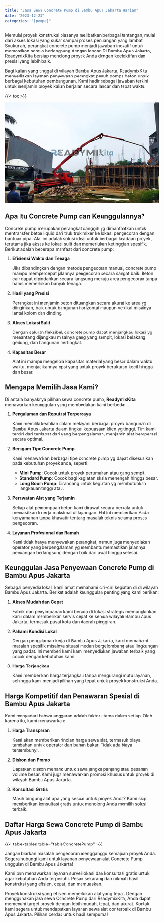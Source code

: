 ```yaml
---
title: "Jasa Sewa Concrete Pump di Bambu Apus Jakarta Harian"
date: "2023-12-28"
categories: "[pompa]"
---
```


Memulai proyek konstruksi biasanya melibatkan berbagai tantangan, mulai dari akses lokasi yang sukar sampai proses penuangan yang lambat. Syukurlah, perangkat concrete pump menjadi jawaban inovatif untuk memastikan semua berlangsung dengan lancar. Di Bambu Apus Jakarta, ReadymixKita bersiap menolong proyek Anda dengan keefektifan dan presisi yang lebih baik.

Bagi kalian yang tinggal di wilayah Bambu Apus Jakarta, ReadymixKita menyediakan layanan penyewaan perangkat penuh pompa beton untuk berbagai kebutuhan pembangunan. Kami hadir sebagai jawaban terkini untuk menjamin proyek kalian berjalan secara lancar dan tepat waktu.

{{< toc >}}

![Jasa Sewa Concrete Pump di Bambu Apus Jakarta Harian](/images/pompa/sewa-pompa-16.jpg)

## Apa Itu Concrete Pump dan Keunggulannya?

Concrete pump merupakan perangkat canggih yg dimanfaatkan untuk mentransfer beton liquid dari truk truk mixer ke lokasi pengecoran dengan bantuan pipa. Alat ini adalah solusi ideal untuk berbagai keadaan proyek, terutama jika akses ke lokasi sulit dan memerlukan ketinggian spesifik. Berikut adalah beberapa manfaat dari concrete pump:

1. **Efisiensi Waktu dan Tenaga**

   Jika dibandingkan dengan metode pengecoran manual, concrete pump mampu mempercepat jalannya pengecoran secara sangat baik. Beton cair dapat dipindahkan secara langsung menuju area pengecoran tanpa harus memerlukan banyak tenaga.

2. **Hasil yang Presisi**

   Perangkat ini menjamin beton dituangkan secara akurat ke area yg diinginkan, baik untuk bangunan horizontal maupun vertikal misalnya lantai kolom dan dinding.

3. **Akses Lokasi Sulit**

   Dengan saluran fleksibel, concrete pump dapat menjangkau lokasi yg menantang dijangkau misalnya gang yang sempit, lokasi belakang gedung, dan bangunan bertingkat.

4. **Kapasitas Besar**

   Alat ini mampu mengelola kapasitas material yang besar dalam waktu waktu, menjadikannya opsi yang untuk proyek berukuran kecil hingga dan besar.

## Mengapa Memilih Jasa Kami?

Di antara banyaknya pilihan sewa concrete pump, **ReadymixKita** menawarkan keunggulan yang membedakan kami berbeda:

1. **Pengalaman dan Reputasi Terpercaya**

   Kami memiliki keahlian dalam melayani berbagai proyek bangunan di Bambu Apus Jakarta dalam tingkat kepuasaan klien yg tinggi. Tim kami terdiri dari terdapat dari yang berpengalaman, menjamin alat beroperasi secara optimal.

2. **Beragam Tipe Concrete Pump**

   Kami menawarkan berbagai tipe concrete pump yg dapat disesuaikan pada kebutuhan proyek anda, seperti:
   - **Mini Pump**: Cocok untuk proyek perumahan atau gang sempit.
   - **Standard Pump**: Cocok bagi kegiatan skala menengah hingga besar.
   - **Long Boom Pump**: Dirancang untuk kegiatan yg membutuhkan jangkauan tinggi atau.

3. **Perawatan Alat yang Terjamin**

   Setiap alat pemompaan beton kami dirawat secara berkala untuk memastikan kinerja maksimal di lapangan. Hal ini memberikan Anda kenyamanan tanpa khawatir tentang masalah teknis selama proses pengecoran.

4. **Layanan Profesional dan Ramah**

   Kami tidak hanya menyewakan perangkat, namun juga menyediakan operator yang berpengalaman yg membantu memastikan jalannya penuangan berlangsung dengan baik dari awal hingga selesai.

## Keunggulan Jasa Penyewaan Concrete Pump di Bambu Apus Jakarta

Sebagai penyedia lokal, kami amat memahami ciri-ciri kegiatan di di wilayah Bambu Apus Jakarta. Berikut adalah keunggulan penting yang kami berikan:

1. **Akses Mudah dan Cepat**

   Fabrik dan penyimpanan kami berada di lokasi strategis memungkinkan kami dalam memberikan servis cepat ke semua wilayah Bambu Apus Jakarta, termasuk pusat kota dan daerah pinggiran.

2. **Pahami Kondisi Lokal**

   Dengan pengalaman kerja di Bambu Apus Jakarta, kami memahami masalah spesifik misalnya situasi medan bergelombang atau lingkungan yang padat. Ini memberi kami kami menyediakan jawaban terbaik yang cocok dengan kebutuhan kami.

3. **Harga Terjangkau**

   Kami memberikan harga terjangkau tanpa mengurangi mutu layanan, sehingga kami menjadi pilihan yang tepat untuk proyek konstruksi Anda.

## Harga Kompetitif dan Penawaran Spesial di Bambu Apus Jakarta

Kami menyadari bahwa anggaran adalah faktor utama dalam setiap. Oleh karena itu, kami menawarkan:

1. **Harga Transparan**

   Kami akan memberikan rincian harga sewa alat, termasuk biaya tambahan untuk operator dan bahan bakar. Tidak ada biaya tersembunyi.

2. **Diskon dan Promo**

   Dapatkan diskon menarik untuk sewa jangka panjang atau pesanan volume besar. Kami juga menawarkan promosi khusus untuk proyek di wilayah Bambu Apus Jakarta.

3. **Konsultasi Gratis**

   Masih bingung alat apa yang sesuai untuk proyek Anda? Kami siap memberikan konsultasi gratis untuk menolong Anda memilih solusi terbaik.

## Daftar Harga Sewa Concrete Pump di Bambu Apus Jakarta

{{< table-tables table="tableConcretePump" >}}

Jangan biarkan masalah pengecoran mengganggu kemajuan proyek Anda. Segera hubungi kami untuk layanan penyewaan alat Concrete Pump unggulan di Bambu Apus Jakarta!

Kami pun menawarkan layanan survei lokasi dan konsultasi gratis untuk agar kebutuhan Anda terpenuhi. Pesan sekarang dan nikmati hasil konstruksi yang efisien, cepat, dan memuaskan.

Proyek konstruksi yang efisien memerlukan alat yang tepat. Dengan menggunakan jasa sewa Concrete Pump dari ReadymixKita, Anda dapat memenuhi target proyek dengan lebih mudah, tepat, dan akurat. Kontak kami segera untuk mendapatkan layanan sewa alat cor terbaik di Bambu Apus Jakarta. Pilihan cerdas untuk hasil sempurna!